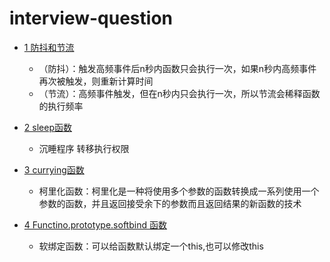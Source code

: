 # interview-question

- [1 防抖和节流](https://github.com/LuHong-HL/interview-question/blob/master/utils/util.js)
  + （防抖）：触发高频事件后n秒内函数只会执行一次，如果n秒内高频事件再次被触发，则重新计算时间
  + （节流）：高频事件触发，但在n秒内只会执行一次，所以节流会稀释函数的执行频率

- [2 sleep函数](https://github.com/LuHong-HL/interview-question/blob/master/utils/sleep.js)
  + 沉睡程序 转移执行权限

- [3 currying函数](https://github.com/LuHong-HL/interview-question/blob/master/utils/currying.js)
  + 柯里化函数：柯里化是一种将使用多个参数的函数转换成一系列使用一个参数的函数，并且返回接受余下的参数而且返回结果的新函数的技术

- [4 Functino.prototype.softbind 函数](https://github.com/LuHong-HL/interview-question/blob/master/utils/currying.js)
  + 软绑定函数：可以给函数默认绑定一个this,也可以修改this